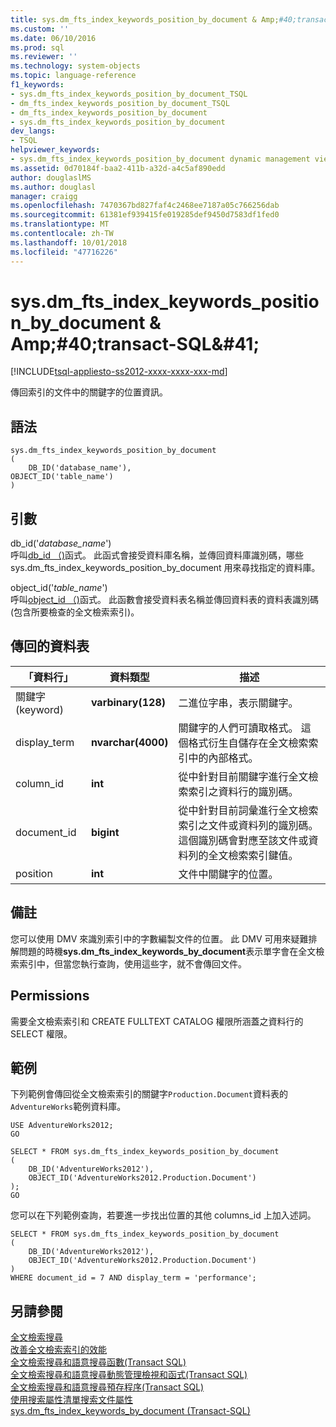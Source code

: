 ```yaml
---
title: sys.dm_fts_index_keywords_position_by_document & Amp;#40;transact-SQL&AMP;#41; |Microsoft Docs
ms.custom: ''
ms.date: 06/10/2016
ms.prod: sql
ms.reviewer: ''
ms.technology: system-objects
ms.topic: language-reference
f1_keywords:
- sys.dm_fts_index_keywords_position_by_document_TSQL
- dm_fts_index_keywords_position_by_document_TSQL
- dm_fts_index_keywords_position_by_document
- sys.dm_fts_index_keywords_position_by_document
dev_langs:
- TSQL
helpviewer_keywords:
- sys.dm_fts_index_keywords_position_by_document dynamic management view
ms.assetid: 0d70184f-baa2-411b-a32d-a4c5af890edd
author: douglaslMS
ms.author: douglasl
manager: craigg
ms.openlocfilehash: 7470367bd827faf4c2468ee7187a05c766256dab
ms.sourcegitcommit: 61381ef939415fe019285def9450d7583df1fed0
ms.translationtype: MT
ms.contentlocale: zh-TW
ms.lasthandoff: 10/01/2018
ms.locfileid: "47716226"
---
```

# <a name="sysdmftsindexkeywordspositionbydocument-transact-sql"></a>sys.dm_fts_index_keywords_position_by_document & Amp;#40;transact-SQL&AMP;#41;
[!INCLUDE[tsql-appliesto-ss2012-xxxx-xxxx-xxx-md](../../includes/tsql-appliesto-ss2012-xxxx-xxxx-xxx-md.md)]

  傳回索引的文件中的關鍵字的位置資訊。  
  
## <a name="syntax"></a>語法  
  
```  
sys.dm_fts_index_keywords_position_by_document  
(   
    DB_ID('database_name'),   
OBJECT_ID('table_name')   
)  
```  
  
## <a name="arguments"></a>引數  
 db_id('*database_name*')  
 呼叫[db_id （)](../../t-sql/functions/db-id-transact-sql.md)函式。 此函式會接受資料庫名稱，並傳回資料庫識別碼，哪些 sys.dm_fts_index_keywords_position_by_document 用來尋找指定的資料庫。  
  
 object_id('*table_name*')  
 呼叫[object_id （)](../../t-sql/functions/object-id-transact-sql.md)函式。 此函數會接受資料表名稱並傳回資料表的資料表識別碼 (包含所要檢查的全文檢索索引)。  
  
## <a name="table-returned"></a>傳回的資料表  
  
|「資料行」|資料類型|描述|  
|------------|---------------|-----------------|  
|關鍵字 (keyword)|**varbinary(128)**|二進位字串，表示關鍵字。|  
|display_term|**nvarchar(4000)**|關鍵字的人們可讀取格式。 這個格式衍生自儲存在全文檢索索引中的內部格式。|  
|column_id|**int**|從中針對目前關鍵字進行全文檢索索引之資料行的識別碼。|  
|document_id|**bigint**|從中針對目前詞彙進行全文檢索索引之文件或資料列的識別碼。 這個識別碼會對應至該文件或資料列的全文檢索索引鍵值。|  
|position|**int**|文件中關鍵字的位置。|  
  
## <a name="remarks"></a>備註  
 您可以使用 DMV 來識別索引中的字數編製文件的位置。 此 DMV 可用來疑難排解問題的時機**sys.dm_fts_index_keywords_by_document**表示單字會在全文檢索索引中，但當您執行查詢，使用這些字，就不會傳回文件。  
  
## <a name="permissions"></a>Permissions  
 需要全文檢索索引和 CREATE FULLTEXT CATALOG 權限所涵蓋之資料行的 SELECT 權限。  
  
## <a name="examples"></a>範例  
 下列範例會傳回從全文檢索索引的關鍵字`Production.Document`資料表的`AdventureWorks`範例資料庫。  
  
```  
USE AdventureWorks2012;  
GO   
  
SELECT * FROM sys.dm_fts_index_keywords_position_by_document  
(   
    DB_ID('AdventureWorks2012'),  
    OBJECT_ID('AdventureWorks2012.Production.Document')   
);   
GO  
```  
  
 您可以在下列範例查詢，若要進一步找出位置的其他 columns_id 上加入述詞。  
  
```  
SELECT * FROM sys.dm_fts_index_keywords_position_by_document  
(   
    DB_ID('AdventureWorks2012'),  
    OBJECT_ID('AdventureWorks2012.Production.Document')   
)  
WHERE document_id = 7 AND display_term = 'performance';  
```  
  
## <a name="see-also"></a>另請參閱  
 [全文檢索搜尋](../../relational-databases/search/full-text-search.md)   
 [改善全文檢索索引的效能](../../relational-databases/search/improve-the-performance-of-full-text-indexes.md)   
 [全文檢索搜尋和語意搜尋函數&#40;Transact SQL&#41;](../../relational-databases/system-functions/full-text-search-and-semantic-search-functions-transact-sql.md)   
 [全文檢索搜尋和語意搜尋動態管理檢視和函式&#40;Transact SQL&#41;](../../relational-databases/system-dynamic-management-views/full-text-and-semantic-search-dynamic-management-views-functions.md)   
 [全文檢索搜尋和語意搜尋預存程序&#40;Transact SQL&#41;](../../relational-databases/system-stored-procedures/full-text-search-and-semantic-search-stored-procedures-transact-sql.md)   
 [使用搜索屬性清單搜索文件屬性](../../relational-databases/search/search-document-properties-with-search-property-lists.md)   
 [sys.dm_fts_index_keywords_by_document &#40;Transact-SQL&#41;](../../relational-databases/system-dynamic-management-views/sys-dm-fts-index-keywords-by-document-transact-sql.md)  
  
  
